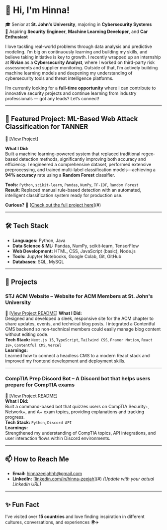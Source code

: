 # 👋 Hi, I'm Hinna!

🎓 Senior at **St. John's University**, majoring in **Cybersecurity Systems**  
🔭 Aspiring **Security Engineer**, **Machine Learning Developer**, and **Car Enthusiast**

I love tackling real-world problems through data analysis and predictive modeling. I’m big on continuously learning and building my skills, and believe taking initiative is key to growth. I recently wrapped up an internship at **Rivian** as a **Cybersecurity Analyst**, where I worked on third-party risk assessments and supplier monitoring. Outside of that, I’m actively building machine learning models and deepening my understanding of cybersecurity tools and threat intelligence platforms.

I’m currently looking for a **full-time opportunity** where I can contribute to innovative security projects and continue learning from industry professionals — got any leads? Let’s connect!

---

## 🎯 Featured Project: ML-Based Web Attack Classification for TANNER  
🔗 [[View Project]([https://github.com/hinnazeejah/tanner/tree/main/ml_dataset](https://summerofcode.withgoogle.com/archive/2024/projects/IvW8jOTc))]

**What I Did:**  
Built a machine learning-powered system that replaced traditional regex-based detection methods, significantly improving both accuracy and efficiency. I engineered a comprehensive dataset, performed extensive preprocessing, and trained multi-label classification models—achieving a **94% accuracy** rate using a **Random Forest** classifier.

**Tools:** `Python`, `scikit-learn`, `Pandas`, `NumPy`, `TF-IDF`, `Random Forest`  
**Result:** Replaced manual rule-based detection with an automated, intelligent classification system ready for production use.

**Curious?** 📂 [[Check out the full project here](https://github.com/hinnazeejah/tanner/tree/main/ml_dataset)](#)

---

## 🛠 Tech Stack

- **Languages:** Python, Java  
- **Data Science & ML:** Pandas, NumPy, scikit-learn, TensorFlow  
- **Web Development:** HTML, CSS, JavaScript (basic), Node.js  
- **Tools:** Jupyter Notebooks, Google Colab, Git, GitHub  
- **Databases:** SQL, MySQL  

---

## 🚀 Projects

### STJ ACM Website – Website for ACM Members at St. John's University  
🔗 [[View Project README](https://github.com/SJUACM/Website-V2)]
**What I Did:**  
Designed and developed a sleek, responsive site for the ACM chapter to share updates, events, and technical blog posts. I integrated a Contentful CMS backend so non-technical members could easily manage blog content without editing code.  
**Tech Stack:** `Next.js 15`, `TypeScript`, `Tailwind CSS`, `Framer Motion`, `React 18+`, `Contentful CMS`, `Vercel`  
**Learnings:**  
Learned how to connect a headless CMS to a modern React stack and improved my frontend development and deployment skills.

---

### CompTIA Prep Discord Bot – A Discord bot that helps users prepare for CompTIA exams  
🔗 [[View Project README](https://github.com/hinnazeejah/CompTIAPrepBot)]  
**What I Did:**  
Built a command-based bot that quizzes users on CompTIA Security+, Network+, and A+ exam topics, providing explanations and tracking progress.  
**Tech Stack:** `Python`, `Discord API`  
**Learnings:**  
Strengthened my understanding of CompTIA topics, API integrations, and user interaction flows within Discord environments.

---

## 📫 How to Reach Me

- **Email:** hinnazeejahhh@gmail.com  
- **LinkedIn:** [[linkedin.com/in/hinna-zeejah](https://www.linkedin.com/in/hinna-zeejah/)](#) *(Update with your actual LinkedIn URL)*

---

## ✨ Fun Fact

I’ve visited over **15 countries** and love finding inspiration in different cultures, conversations, and experiences 🌍✈️
